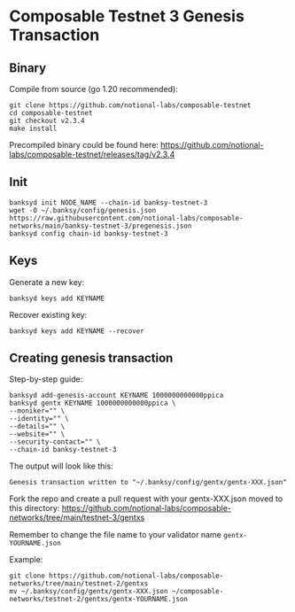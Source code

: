 # Composable Testnet 3 Genesis Transaction

## Binary
Compile from source (go 1.20 recommended):
```
git clone https://github.com/notional-labs/composable-testnet
cd composable-testnet 
git checkout v2.3.4
make install
```
Precompiled binary could be found here: https://github.com/notional-labs/composable-testnet/releases/tag/v2.3.4

## Init
```
banksyd init NODE_NAME --chain-id banksy-testnet-3
wget -O ~/.banksy/config/genesis.json https://raw.githubusercontent.com/notional-labs/composable-networks/main/banksy-testnet-3/pregenesis.json
banksyd config chain-id banksy-testnet-3
```

## Keys
Generate a new key:
```
banksyd keys add KEYNAME 
```
Recover existing key:
```
banksyd keys add KEYNAME --recover
```

## Creating genesis transaction
Step-by-step guide:
```
banksyd add-genesis-account KEYNAME 1000000000000ppica
banksyd gentx KEYNAME 1000000000000ppica \
--moniker="" \
--identity="" \
--details="" \
--website="" \
--security-contact="" \
--chain-id banksy-testnet-3
```
The output will look like this: 
```
Genesis transaction written to "~/.banksy/config/gentx/gentx-XXX.json"
```
Fork the repo and create a pull request with your gentx-XXX.json moved to this directory: https://github.com/notional-labs/composable-networks/tree/main/testnet-3/gentxs

Remember to change the file name to your validator name `gentx-YOURNAME.json`

Example:
```
git clone https://github.com/notional-labs/composable-networks/tree/main/testnet-2/gentxs
mv ~/.banksy/config/gentx/gentx-XXX.json ~/composable-networks/testnet-2/gentxs/gentx-YOURNAME.json
```

